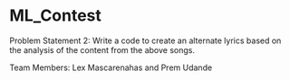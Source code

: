 # ML_Contest

Problem Statement 2: Write a code to create an alternate lyrics based on the analysis of the content from the 
above songs.


Team Members:
Lex Mascarenahas and Prem Udande
